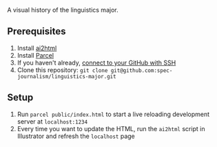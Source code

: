A visual history of the linguistics major.

## Prerequisites

1. Install [ai2html](http://ai2html.org/)
2. Install [Parcel](https://parceljs.org/getting_started.html)
3. If you haven't already, [connect to your GitHub with SSH](https://help.github.com/en/articles/connecting-to-github-with-ssh)
4. Clone this repository: `git clone git@github.com:spec-journalism/linguistics-major.git`

## Setup

1. Run `parcel public/index.html` to start a live reloading development server at `localhost:1234`
2. Every time you want to update the HTML, run the `ai2html` script in Illustrator and refresh the `localhost` page

